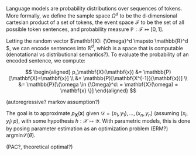 Language models are probability distributions over sequences of tokens. More formally, we define the sample space ${\Omega}^d$ to be the d-dimensional cartesian product of a set of tokens, the event space $\mathcal{F}$ to be the set of all possible token sentences, and probability measure $\mathbb{P}: \mathcal{F} \mapsto [0,1].$

Letting the random vector $\mathbf{X}: {\Omega}^d \mapsto \mathbb{R}^d $, we can encode sentences into $\mathbb{R}^d$, which is a space that is computable (denotational vs distributional semantics?). To evaluate the probability of an encoded sentence, we compute:

$$
\begin{aligned}
p_\mathbf{X}(\mathbf{x}) &= \mathbb{P}[\mathbf{X}=\mathbf{x}] \\ &= \mathbb{P}[\mathbf{X^{-1}}(\mathbf{x})] \\ &= \mathbb{P}[\{\omega \in {\Omega}^d: = \mathbf{X}(\omega) = \mathbf{x} \}]
\end{aligned}
$$

(autoregressive? markov assumption?)

The goal is to approximate $p_\mathbf{X}(\mathbf{x})$ given $\mathcal{D}={(x_1,y_1),...,(x_n,y_n)}$ (assuming $(x_i,y_i)~p$), with some hypothesis $h: \mathcal{X} \mapsto \mathcal {Y}$. With parametric models, this is done by posing parameter estimation as an optimization problem (ERM?) $\mathop{\text{argmin}} \mathcal{L}(\theta)$.

(PAC?, theoretical optimal?)
